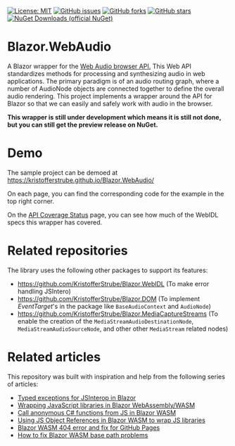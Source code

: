 [![License: MIT](https://img.shields.io/badge/License-MIT-yellow.svg)](/LICENSE)
[![GitHub issues](https://img.shields.io/github/issues/KristofferStrube/Blazor.WebAudio)](https://github.com/KristofferStrube/Blazor.WebAudio/issues)
[![GitHub forks](https://img.shields.io/github/forks/KristofferStrube/Blazor.WebAudio)](https://github.com/KristofferStrube/Blazor.WebAudio/network/members)
[![GitHub stars](https://img.shields.io/github/stars/KristofferStrube/Blazor.WebAudio)](https://github.com/KristofferStrube/Blazor.WebAudio/stargazers)
[![NuGet Downloads (official NuGet)](https://img.shields.io/nuget/dt/KristofferStrube.Blazor.WebAudio?label=NuGet%20Downloads)](https://www.nuget.org/packages/KristofferStrube.Blazor.WebAudio/)

# Blazor.WebAudio
A Blazor wrapper for the [Web Audio browser API.](https://www.w3.org/TR/webaudio/)
This Web API standardizes methods for processing and synthesizing audio in web applications. The primary paradigm is of an audio routing graph, where a number of AudioNode objects are connected together to define the overall audio rendering. This project implements a wrapper around the API for Blazor so that we can easily and safely work with audio in the browser.

**This wrapper is still under development which means it is still not done, but you can still get the preview release on NuGet.**

# Demo
The sample project can be demoed at https://kristofferstrube.github.io/Blazor.WebAudio/

On each page, you can find the corresponding code for the example in the top right corner.

On the [API Coverage Status](https://kristofferstrube.github.io/Blazor.WebAudio/Status) page, you can see how much of the WebIDL specs this wrapper has covered.


# Related repositories
The library uses the following other packages to support its features:
- https://github.com/KristofferStrube/Blazor.WebIDL (To make error handling JSIntero)
- https://github.com/KristofferStrube/Blazor.DOM (To implement *EventTarget*'s in the package like `BaseAudioContext` and `AudioNode`)
- https://github.com/KristofferStrube/Blazor.MediaCaptureStreams (To enable the creation of the `MediaStreamAudioDestinationNode`, `MediaStreamAudioSourceNode`, and other other `MediaStream` related nodes)

# Related articles
This repository was built with inspiration and help from the following series of articles:

- [Typed exceptions for JSInterop in Blazor](https://kristoffer-strube.dk/post/typed-exceptions-for-jsinterop-in-blazor/)
- [Wrapping JavaScript libraries in Blazor WebAssembly/WASM](https://blog.elmah.io/wrapping-javascript-libraries-in-blazor-webassembly-wasm/)
- [Call anonymous C# functions from JS in Blazor WASM](https://blog.elmah.io/call-anonymous-c-functions-from-js-in-blazor-wasm/)
- [Using JS Object References in Blazor WASM to wrap JS libraries](https://blog.elmah.io/using-js-object-references-in-blazor-wasm-to-wrap-js-libraries/)
- [Blazor WASM 404 error and fix for GitHub Pages](https://blog.elmah.io/blazor-wasm-404-error-and-fix-for-github-pages/)
- [How to fix Blazor WASM base path problems](https://blog.elmah.io/how-to-fix-blazor-wasm-base-path-problems/)
